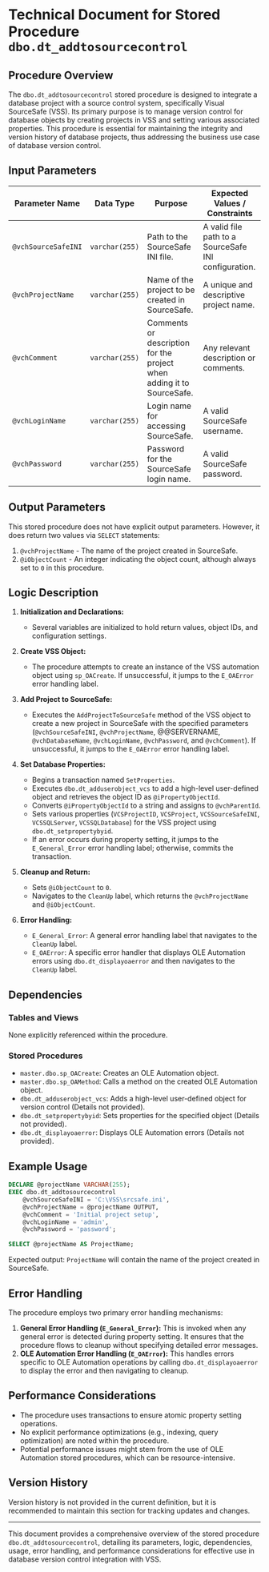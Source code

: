 # Technical Document for Stored Procedure `dbo.dt_addtosourcecontrol`

## Procedure Overview
The `dbo.dt_addtosourcecontrol` stored procedure is designed to integrate a database project with a source control system, specifically Visual SourceSafe (VSS). Its primary purpose is to manage version control for database objects by creating projects in VSS and setting various associated properties. This procedure is essential for maintaining the integrity and version history of database projects, thus addressing the business use case of database version control.

## Input Parameters
| Parameter Name        | Data Type       | Purpose                                                                      | Expected Values / Constraints                         |
|-----------------------|-----------------|-------------------------------------------------------------------------------|-------------------------------------------------------|
| `@vchSourceSafeINI`   | `varchar(255)`  | Path to the SourceSafe INI file.                                              | A valid file path to a SourceSafe INI configuration.   |
| `@vchProjectName`     | `varchar(255)`  | Name of the project to be created in SourceSafe.                              | A unique and descriptive project name.                |
| `@vchComment`         | `varchar(255)`  | Comments or description for the project when adding it to SourceSafe.         | Any relevant description or comments.                 |
| `@vchLoginName`       | `varchar(255)`  | Login name for accessing SourceSafe.                                          | A valid SourceSafe username.                          |
| `@vchPassword`        | `varchar(255)`  | Password for the SourceSafe login name.                                       | A valid SourceSafe password.                          |

## Output Parameters
This stored procedure does not have explicit output parameters. However, it does return two values via `SELECT` statements:
1. `@vchProjectName` - The name of the project created in SourceSafe.
2. `@iObjectCount` - An integer indicating the object count, although always set to `0` in this procedure.

## Logic Description
1. **Initialization and Declarations:**
   - Several variables are initialized to hold return values, object IDs, and configuration settings.

2. **Create VSS Object:**
   - The procedure attempts to create an instance of the VSS automation object using `sp_OACreate`. If unsuccessful, it jumps to the `E_OAError` error handling label.

3. **Add Project to SourceSafe:**
   - Executes the `AddProjectToSourceSafe` method of the VSS object to create a new project in SourceSafe with the specified parameters (`@vchSourceSafeINI`, `@vchProjectName`, @@SERVERNAME, `@vchDatabaseName`, `@vchLoginName`, `@vchPassword`, and `@vchComment`). If unsuccessful, it jumps to the `E_OAError` error handling label.

4. **Set Database Properties:**
   - Begins a transaction named `SetProperties`.
   - Executes `dbo.dt_adduserobject_vcs` to add a high-level user-defined object and retrieves the object ID as `@iPropertyObjectId`.
   - Converts `@iPropertyObjectId` to a string and assigns to `@vchParentId`.
   - Sets various properties (`VCSProjectID`, `VCSProject`, `VCSSourceSafeINI`, `VCSSQLServer`, `VCSSQLDatabase`) for the VSS project using `dbo.dt_setpropertybyid`.
   - If an error occurs during property setting, it jumps to the `E_General_Error` error handling label; otherwise, commits the transaction.

5. **Cleanup and Return:**
   - Sets `@iObjectCount` to `0`.
   - Navigates to the `CleanUp` label, which returns the `@vchProjectName` and `@iObjectCount`.

6. **Error Handling:**
   - `E_General_Error`: A general error handling label that navigates to the `CleanUp` label.
   - `E_OAError`: A specific error handler that displays OLE Automation errors using `dbo.dt_displayoaerror` and then navigates to the `CleanUp` label.

## Dependencies
### Tables and Views
None explicitly referenced within the procedure.

### Stored Procedures
- `master.dbo.sp_OACreate`: Creates an OLE Automation object.
- `master.dbo.sp_OAMethod`: Calls a method on the created OLE Automation object.
- `dbo.dt_adduserobject_vcs`: Adds a high-level user-defined object for version control (Details not provided).
- `dbo.dt_setpropertybyid`: Sets properties for the specified object (Details not provided).
- `dbo.dt_displayoaerror`: Displays OLE Automation errors (Details not provided).

## Example Usage
```sql
DECLARE @projectName VARCHAR(255);
EXEC dbo.dt_addtosourcecontrol
    @vchSourceSafeINI = 'C:\VSS\srcsafe.ini',
    @vchProjectName = @projectName OUTPUT,
    @vchComment = 'Initial project setup',
    @vchLoginName = 'admin',
    @vchPassword = 'password';
    
SELECT @projectName AS ProjectName;
```
Expected output: `ProjectName` will contain the name of the project created in SourceSafe.

## Error Handling
The procedure employs two primary error handling mechanisms:
1. **General Error Handling (`E_General_Error`):** This is invoked when any general error is detected during property setting. It ensures that the procedure flows to cleanup without specifying detailed error messages.
2. **OLE Automation Error Handling (`E_OAError`):** This handles errors specific to OLE Automation operations by calling `dbo.dt_displayoaerror` to display the error and then navigating to cleanup.

## Performance Considerations
- The procedure uses transactions to ensure atomic property setting operations.
- No explicit performance optimizations (e.g., indexing, query optimization) are noted within the procedure.
- Potential performance issues might stem from the use of OLE Automation stored procedures, which can be resource-intensive.

## Version History
Version history is not provided in the current definition, but it is recommended to maintain this section for tracking updates and changes.

---

This document provides a comprehensive overview of the stored procedure `dbo.dt_addtosourcecontrol`, detailing its parameters, logic, dependencies, usage, error handling, and performance considerations for effective use in database version control integration with VSS.